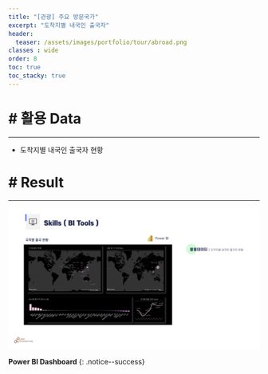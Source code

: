 ```yaml
---
title: "[관광] 주요 방문국가"
excerpt: "도착지별 내국인 출국자"
header:
  teaser: /assets/images/portfolio/tour/abroad.png
classes : wide
order: 8
toc: true
toc_stacky: true
---
```


# # 활용 Data
---
* 도착지별 내국인 출국자 현황 <br>


# # Result
---

![result](/assets/images/portfolio/tour/abroad_result.png)

**Power BI Dashboard**
{: .notice--success}

